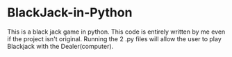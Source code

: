 # BlackJack-in-Python
This is a black jack game in python. This code is entirely written by me even if the project isn't original. 
Running the 2 .py files will allow the user to play Blackjack with the Dealer(computer). 
